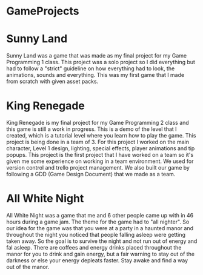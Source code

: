 # GameProjects
<h1>Sunny Land</h1>
<p>Sunny Land was a game that was made as my final project for my Game Programming 1 class. This project was a solo project so I did everything but had to follow a "strict" guideline on how everything had to look, the animations, sounds and everything. This was my first game that I made from scratch with given asset packs.</p>

<h1>King Renegade</h1>
<p>King Renegade is my final project for my Game Programming 2 class and this game is still a work in progress. This is a demo of the level that I created, which is a tutorial level where you learn how to play the game. This project is being done in a team of 3. For this project I worked on the main character, Level 1 design, lighting, special effects, player animations and tip popups. This project is the first project that I have worked on a team so it's given me some experience on working in a team environment. We used for version control and trello project management. We also built our game by following a GDD (Game Design Document) that we made as a team.</p>

<h1>All White Night</h1>
<p>All White Night was a game that me and 6 other people came up with in 46 hours during a game jam. The theme for the game had to "all nighter". So our idea for the game was that you were at a party in a haunted manor and throughout the night you noticed that people falling asleep were getting taken away. So the goal is to survive the night and not run out of energy and fal asleep. There are coffees and energy drinks placed throughout the manor for you to drink and gain energy, but a fair warning to stay out of the darkness or else your energy depleats faster. Stay awake and find a way out of the manor. 

